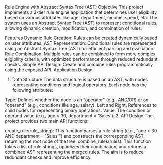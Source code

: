 Rule Engine with Abstract Syntax Tree (AST)
Objective
This project implements a 3-tier rule engine application that determines user eligibility based on various attributes like age, department, income, spend, etc. The system uses an Abstract Syntax Tree (AST) to represent conditional rules, allowing dynamic creation, modification, and combination of rules.

Features
Dynamic Rule Creation: Rules can be created dynamically based on user attributes.
AST Representation: Conditional rules are represented using an Abstract Syntax Tree (AST) for efficient parsing and evaluation.
Rule Combination: Multiple rules can be combined to form more complex eligibility criteria, with optimized performance through reduced redundant checks.
Simple API Design: Create and combine rules programmatically using the exposed API.
Application Design
1. Data Structure
The data structure is based on an AST, with nodes representing conditions and logical operators. Each node has the following attributes:

Type: Defines whether the node is an "operator" (e.g., AND/OR) or an "operand" (e.g., conditions like age, salary).
Left and Right: References to child nodes for representing binary operations.
Value: The condition or operand value (e.g., age > 30, department = 'Sales').
2. API Design
The project provides two main API functions:

create_rule(rule_string): This function parses a rule string (e.g., "age > 30 AND department = 'Sales'") and constructs the corresponding AST, returning the root node of the tree.
combine_rules(rules): This function takes a list of rule strings, optimizes their combination, and returns a combined AST representing the merged rules. The aim is to reduce redundant checks and improve efficiency.
